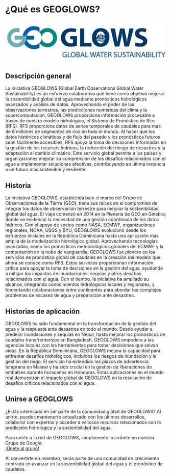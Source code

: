 # ¿Qué es GEOGLOWS?

![image](static/images/image3.png)

## Descripción general

La iniciativa GEOGLOWS (Global Earth Observations Global Water Sustainability) es un esfuerzo colaborativo que tiene como objetivo mejorar la sostenibilidad global del agua mediante pronósticos hidrológicos avanzados y análisis de datos. Aprovechando el poder de las observaciones terrestres, las predicciones numéricas del clima y la supercomputación, GEOGLOWS proporciona información procesable a través de nuestro modelo hidrológico, el Sistema de Pronóstico de Ríos (RFS). RFS proporciona datos de series temporales de caudales para más de 6 millones de segmentos de ríos en todo el mundo. Al hacer que los datos históricos climáticos y de flujo del pasado y los pronósticos futuros sean fácilmente accesibles, RFS apoya la toma de decisiones informadas en la gestión de los recursos hídricos, la reducción del riesgo de desastres y la adaptación al cambio climático. Este servicio global permite a los países y organizaciones mejorar su comprensión de los desafíos relacionados con el agua e implementar soluciones efectivas, contribuyendo en última instancia a un futuro más sostenible y resiliente.

## Historia

La iniciativa GEOGLOWS, establecida bajo el marco del Grupo de Observaciones de la Tierra (GEO), tiene sus raíces en el compromiso de integrar los datos de observación terrestre para mejorar la sostenibilidad global del agua. El viaje comenzó en 2014 en la Plenaria de GEO en Ginebra, donde se evidenció la necesidad de una gestión coordinada de los datos hídricos. Con el apoyo de socios como NASA, ECMWF, organizaciones regionales, NOAA, USGS y BYU, GEOGLOWS evolucionó desde los esfuerzos iniciales en la República Dominicana hasta una aplicación más amplia de la modelización hidrológica global. Aprovechando tecnologías avanzadas, como los pronósticos meteorológicos globales del ECMWF y la computación en la nube de vanguardia, GEOGLOWS fue pionero en los servicios de pronóstico global de caudales en la creación del modelo que ahora se conoce como RFS. Estos servicios proporcionan información crítica para apoyar la toma de decisiones en la gestión del agua, ayudando a mitigar los impactos de inundaciones, sequías y otros desafíos relacionados con el agua. Con el tiempo, la iniciativa ha ampliado su alcance, integrando conocimientos hidrológicos locales y regionales, y fomentando colaboraciones entre continentes para abordar los complejos problemas de escasez de agua y preparación ante desastres.

## Historias de aplicación

GEOGLOWS ha sido fundamental en la transformación de la gestión del agua y la respuesta ante desastres en todo el mundo. Desde ayudar a predecir inundaciones y sequías en Nepal, hasta mejorar los pronósticos de caudales transfronterizos en Bangladesh, GEOGLOWS empodera a las agencias locales con las herramientas para tomar decisiones que salvan vidas. En la República Dominicana, GEOGLOWS mejora la capacidad para enfrentar desafíos hidrológicos, incluidos los riesgos de inundación y la gestión del riego. El servicio ha extendido los plazos de advertencia temprana en Malawi y ha sido crucial en la gestión de liberaciones de embalses durante huracanes en Honduras. Estas aplicaciones en el mundo real demuestran el impacto global de GEOGLOWS en la resolución de desafíos críticos relacionados con el agua. 

## Unirse a GEOGLOWS

¿Estás interesado en ser parte de la comunidad global de GEOGLOWS? Al unirte, puedes mantenerte actualizado con los últimos desarrollos, colaborar con expertos y acceder a valiosos recursos relacionados con la predicción hidrológica y la sostenibilidad del agua.

Para unirte a la red de GEOGLOWS, simplemente inscríbete en nuestro Grupo de Google:  
[¡Únete al grupo!](https://groups.google.com/g/geoglows)

Al convertirte en miembro, serás parte de una comunidad en crecimiento centrada en avanzar en la sostenibilidad global del agua y el pronóstico de caudales.
